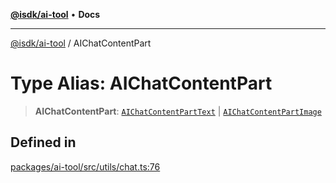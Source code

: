 [**@isdk/ai-tool**](../README.md) • **Docs**

***

[@isdk/ai-tool](../globals.md) / AIChatContentPart

# Type Alias: AIChatContentPart

> **AIChatContentPart**: [`AIChatContentPartText`](../interfaces/AIChatContentPartText.md) \| [`AIChatContentPartImage`](../interfaces/AIChatContentPartImage.md)

## Defined in

[packages/ai-tool/src/utils/chat.ts:76](https://github.com/isdk/ai-tool.js/blob/fe6b47f429fb128627d2210e367fa914b891d314/src/utils/chat.ts#L76)
